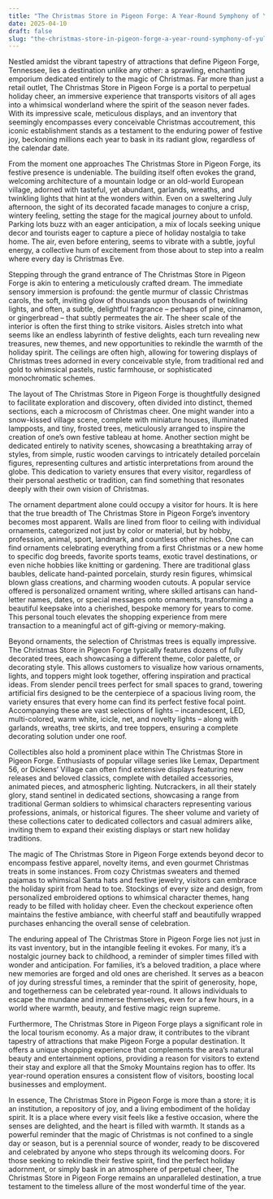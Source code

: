 ```yaml
---
title: "The Christmas Store in Pigeon Forge: A Year-Round Symphony of Yuletide Cheer"
date: 2025-04-10
draft: false
slug: "the-christmas-store-in-pigeon-forge-a-year-round-symphony-of-yuletide-cheer" 
---
```


Nestled amidst the vibrant tapestry of attractions that define Pigeon Forge, Tennessee, lies a destination unlike any other: a sprawling, enchanting emporium dedicated entirely to the magic of Christmas. Far more than just a retail outlet, The Christmas Store in Pigeon Forge is a portal to perpetual holiday cheer, an immersive experience that transports visitors of all ages into a whimsical wonderland where the spirit of the season never fades. With its impressive scale, meticulous displays, and an inventory that seemingly encompasses every conceivable Christmas accoutrement, this iconic establishment stands as a testament to the enduring power of festive joy, beckoning millions each year to bask in its radiant glow, regardless of the calendar date.

From the moment one approaches The Christmas Store in Pigeon Forge, its festive presence is undeniable. The building itself often evokes the grand, welcoming architecture of a mountain lodge or an old-world European village, adorned with tasteful, yet abundant, garlands, wreaths, and twinkling lights that hint at the wonders within. Even on a sweltering July afternoon, the sight of its decorated facade manages to conjure a crisp, wintery feeling, setting the stage for the magical journey about to unfold. Parking lots buzz with an eager anticipation, a mix of locals seeking unique decor and tourists eager to capture a piece of holiday nostalgia to take home. The air, even before entering, seems to vibrate with a subtle, joyful energy, a collective hum of excitement from those about to step into a realm where every day is Christmas Eve.

Stepping through the grand entrance of The Christmas Store in Pigeon Forge is akin to entering a meticulously crafted dream. The immediate sensory immersion is profound: the gentle murmur of classic Christmas carols, the soft, inviting glow of thousands upon thousands of twinkling lights, and often, a subtle, delightful fragrance – perhaps of pine, cinnamon, or gingerbread – that subtly permeates the air. The sheer scale of the interior is often the first thing to strike visitors. Aisles stretch into what seems like an endless labyrinth of festive delights, each turn revealing new treasures, new themes, and new opportunities to rekindle the warmth of the holiday spirit. The ceilings are often high, allowing for towering displays of Christmas trees adorned in every conceivable style, from traditional red and gold to whimsical pastels, rustic farmhouse, or sophisticated monochromatic schemes.

The layout of The Christmas Store in Pigeon Forge is thoughtfully designed to facilitate exploration and discovery, often divided into distinct, themed sections, each a microcosm of Christmas cheer. One might wander into a snow-kissed village scene, complete with miniature houses, illuminated lampposts, and tiny, frosted trees, meticulously arranged to inspire the creation of one’s own festive tableau at home. Another section might be dedicated entirely to nativity scenes, showcasing a breathtaking array of styles, from simple, rustic wooden carvings to intricately detailed porcelain figures, representing cultures and artistic interpretations from around the globe. This dedication to variety ensures that every visitor, regardless of their personal aesthetic or tradition, can find something that resonates deeply with their own vision of Christmas.

The ornament department alone could occupy a visitor for hours. It is here that the true breadth of The Christmas Store in Pigeon Forge’s inventory becomes most apparent. Walls are lined from floor to ceiling with individual ornaments, categorized not just by color or material, but by hobby, profession, animal, sport, landmark, and countless other niches. One can find ornaments celebrating everything from a first Christmas or a new home to specific dog breeds, favorite sports teams, exotic travel destinations, or even niche hobbies like knitting or gardening. There are traditional glass baubles, delicate hand-painted porcelain, sturdy resin figures, whimsical blown glass creations, and charming wooden cutouts. A popular service offered is personalized ornament writing, where skilled artisans can hand-letter names, dates, or special messages onto ornaments, transforming a beautiful keepsake into a cherished, bespoke memory for years to come. This personal touch elevates the shopping experience from mere transaction to a meaningful act of gift-giving or memory-making.

Beyond ornaments, the selection of Christmas trees is equally impressive. The Christmas Store in Pigeon Forge typically features dozens of fully decorated trees, each showcasing a different theme, color palette, or decorating style. This allows customers to visualize how various ornaments, lights, and toppers might look together, offering inspiration and practical ideas. From slender pencil trees perfect for small spaces to grand, towering artificial firs designed to be the centerpiece of a spacious living room, the variety ensures that every home can find its perfect festive focal point. Accompanying these are vast selections of lights – incandescent, LED, multi-colored, warm white, icicle, net, and novelty lights – along with garlands, wreaths, tree skirts, and tree toppers, ensuring a complete decorating solution under one roof.

Collectibles also hold a prominent place within The Christmas Store in Pigeon Forge. Enthusiasts of popular village series like Lemax, Department 56, or Dickens’ Village can often find extensive displays featuring new releases and beloved classics, complete with detailed accessories, animated pieces, and atmospheric lighting. Nutcrackers, in all their stately glory, stand sentinel in dedicated sections, showcasing a range from traditional German soldiers to whimsical characters representing various professions, animals, or historical figures. The sheer volume and variety of these collections cater to dedicated collectors and casual admirers alike, inviting them to expand their existing displays or start new holiday traditions.

The magic of The Christmas Store in Pigeon Forge extends beyond decor to encompass festive apparel, novelty items, and even gourmet Christmas treats in some instances. From cozy Christmas sweaters and themed pajamas to whimsical Santa hats and festive jewelry, visitors can embrace the holiday spirit from head to toe. Stockings of every size and design, from personalized embroidered options to whimsical character themes, hang ready to be filled with holiday cheer. Even the checkout experience often maintains the festive ambiance, with cheerful staff and beautifully wrapped purchases enhancing the overall sense of celebration.

The enduring appeal of The Christmas Store in Pigeon Forge lies not just in its vast inventory, but in the intangible feeling it evokes. For many, it’s a nostalgic journey back to childhood, a reminder of simpler times filled with wonder and anticipation. For families, it’s a beloved tradition, a place where new memories are forged and old ones are cherished. It serves as a beacon of joy during stressful times, a reminder that the spirit of generosity, hope, and togetherness can be celebrated year-round. It allows individuals to escape the mundane and immerse themselves, even for a few hours, in a world where warmth, beauty, and festive magic reign supreme.

Furthermore, The Christmas Store in Pigeon Forge plays a significant role in the local tourism economy. As a major draw, it contributes to the vibrant tapestry of attractions that make Pigeon Forge a popular destination. It offers a unique shopping experience that complements the area’s natural beauty and entertainment options, providing a reason for visitors to extend their stay and explore all that the Smoky Mountains region has to offer. Its year-round operation ensures a consistent flow of visitors, boosting local businesses and employment.

In essence, The Christmas Store in Pigeon Forge is more than a store; it is an institution, a repository of joy, and a living embodiment of the holiday spirit. It is a place where every visit feels like a festive occasion, where the senses are delighted, and the heart is filled with warmth. It stands as a powerful reminder that the magic of Christmas is not confined to a single day or season, but is a perennial source of wonder, ready to be discovered and celebrated by anyone who steps through its welcoming doors. For those seeking to rekindle their festive spirit, find the perfect holiday adornment, or simply bask in an atmosphere of perpetual cheer, The Christmas Store in Pigeon Forge remains an unparalleled destination, a true testament to the timeless allure of the most wonderful time of the year.